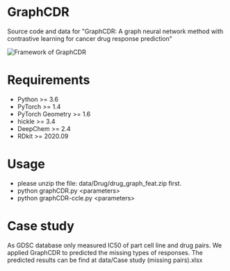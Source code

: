 # GraphCDR
Source code and data for "GraphCDR: A graph neural network method with contrastive learning for cancer drug response prediction"

![Framework of GraphCDR](https://github.com/liuxuan666/GraphCDR/blob/main/Framework.png)  

# Requirements
* Python >= 3.6
* PyTorch >= 1.4
* PyTorch Geometry >= 1.6
* hickle >= 3.4
* DeepChem >= 2.4
* RDkit >= 2020.09

# Usage
* please unzip the file: data/Drug/drug_graph_feat.zip first.
* python graphCDR.py \<parameters\>
* python graphCDR-ccle.py \<parameters\>
  
# Case study
As GDSC database only measured IC50 of part cell line and drug pairs. We applied GraphCDR to predicted the missing types of responses. The predicted results can be find at data/Case study (missing pairs).xlsx
